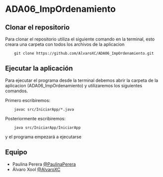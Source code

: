 # ADA06_ImpOrdenamiento 

## Clonar el repositorio
Para clonar el repositorio utiliza el siguiente comando en la terminal, esto creara una carpeta con todos los archivos de la aplicacion
```ssh
	git clone https://github.com/AlvaroXC/ADA06_ImpOrdenamiento.git
```
## Ejecutar la aplicación
Para ejecutar el programa desde la terminal debemos abrir la carpeta de la aplicacion (ADA06_ImpOrdenamiento) y utilizaremos los siguientes comandos.

Primero escribiremos:
```ssh
    javac src/IniciarApp/*.java
```
Posteriormente escribiremos:
```ssh
    java src/IniciarApp/IniciarApp
```
y el programa empezará a ejecutarse

## Equipo
- Paulina Perera [@PaulinaPerera](https://github.com/PaulinaPerera "Click Aquí")
- Álvaro Xool [@AlvaroXC](https://github.com/AlvaroXC "Click Aquí")
